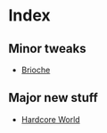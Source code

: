 # Index

## Minor tweaks

* [Brioche](./brioche.md)

## Major new stuff

* [Hardcore World](./hardcore.md)

